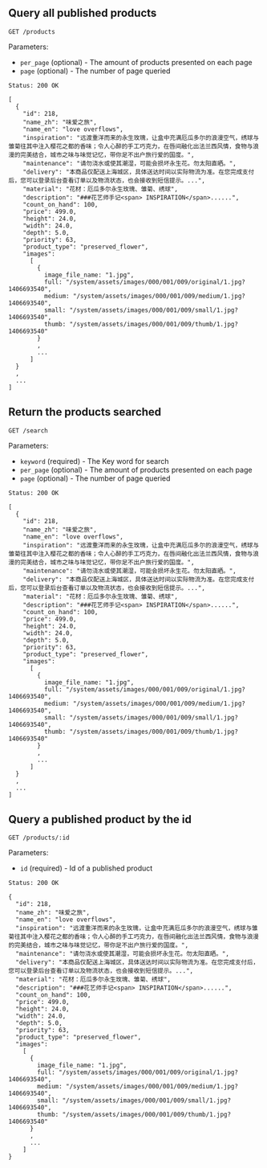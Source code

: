 ## Query all published products

```
GET /products
```
Parameters:

+ `per_page` (optional)                   - The amount of products presented on each page
+ `page` (optional)                       - The number of page queried

```
Status: 200 OK

[
  { 
    "id": 218, 
    "name_zh": "味爱之旅", 
    "name_en": "love overflows", 
    "inspiration": "远渡重洋而来的永生玫瑰，让盒中充满厄瓜多尔的浪漫空气，绣球与雏菊往其中注入樱花之都的香味；令人心醉的手工巧克力，在唇间融化出法兰西风情，食物与浪漫的完美结合，城市之味与味觉记忆，带你足不出户旅行爱的国度。",
    "maintenance": "请勿浇水或使其潮湿，可能会损坏永生花。勿太阳直晒。",
    "delivery": "本商品仅配送上海城区，具体送达时间以实际物流为准。在您完成支付后，您可以登录后台查看订单以及物流状态，也会接收到短信提示。...",
    "material": "花材：厄瓜多尔永生玫瑰、雏菊、绣球",
    "description": "###花艺师手记<span> INSPIRATION</span>......", 
    "count_on_hand": 100, 
    "price": 499.0, 
    "height": 24.0, 
    "width": 24.0, 
    "depth": 5.0, 
    "priority": 63,
    "product_type": "preserved_flower", 
    "images": 
      [
        {
          image_file_name: "1.jpg",
          full: "/system/assets/images/000/001/009/original/1.jpg?1406693540",
          medium: "/system/assets/images/000/001/009/medium/1.jpg?1406693540",
          small: "/system/assets/images/000/001/009/small/1.jpg?1406693540",
          thumb: "/system/assets/images/000/001/009/thumb/1.jpg?1406693540"
        }
        ,
        ...
      ]
  }
  ,
  ...
]
```

## Return the products searched
```
GET /search
```
Parameters:

+ `keyword` (required)                   - The Key word for search
+ `per_page` (optional)                   - The amount of products presented on each page
+ `page` (optional)                       - The number of page queried

```
Status: 200 OK

[
  { 
    "id": 218, 
    "name_zh": "味爱之旅", 
    "name_en": "love overflows", 
    "inspiration": "远渡重洋而来的永生玫瑰，让盒中充满厄瓜多尔的浪漫空气，绣球与雏菊往其中注入樱花之都的香味；令人心醉的手工巧克力，在唇间融化出法兰西风情，食物与浪漫的完美结合，城市之味与味觉记忆，带你足不出户旅行爱的国度。",
    "maintenance": "请勿浇水或使其潮湿，可能会损坏永生花。勿太阳直晒。",
    "delivery": "本商品仅配送上海城区，具体送达时间以实际物流为准。在您完成支付后，您可以登录后台查看订单以及物流状态，也会接收到短信提示。...",
    "material": "花材：厄瓜多尔永生玫瑰、雏菊、绣球",
    "description": "###花艺师手记<span> INSPIRATION</span>......", 
    "count_on_hand": 100, 
    "price": 499.0, 
    "height": 24.0, 
    "width": 24.0, 
    "depth": 5.0, 
    "priority": 63,
    "product_type": "preserved_flower", 
    "images": 
      [
        {
          image_file_name: "1.jpg",
          full: "/system/assets/images/000/001/009/original/1.jpg?1406693540",
          medium: "/system/assets/images/000/001/009/medium/1.jpg?1406693540",
          small: "/system/assets/images/000/001/009/small/1.jpg?1406693540",
          thumb: "/system/assets/images/000/001/009/thumb/1.jpg?1406693540"
        }
        ,
        ...
      ]
  }
  ,
  ...
]
```

## Query a published product by the id

```
GET /products/:id
```

Parameters:

+ `id` (required)                   - Id of a published product

```
Status: 200 OK

{ 
  "id": 218, 
  "name_zh": "味爱之旅", 
  "name_en": "love overflows", 
  "inspiration": "远渡重洋而来的永生玫瑰，让盒中充满厄瓜多尔的浪漫空气，绣球与雏菊往其中注入樱花之都的香味；令人心醉的手工巧克力，在唇间融化出法兰西风情，食物与浪漫的完美结合，城市之味与味觉记忆，带你足不出户旅行爱的国度。",
  "maintenance": "请勿浇水或使其潮湿，可能会损坏永生花。勿太阳直晒。",
  "delivery": "本商品仅配送上海城区，具体送达时间以实际物流为准。在您完成支付后，您可以登录后台查看订单以及物流状态，也会接收到短信提示。...",
  "material": "花材：厄瓜多尔永生玫瑰、雏菊、绣球",
  "description": "###花艺师手记<span> INSPIRATION</span>......", 
  "count_on_hand": 100, 
  "price": 499.0, 
  "height": 24.0, 
  "width": 24.0, 
  "depth": 5.0, 
  "priority": 63,
  "product_type": "preserved_flower", 
  "images": 
    [
      {
        image_file_name: "1.jpg",
        full: "/system/assets/images/000/001/009/original/1.jpg?1406693540",
        medium: "/system/assets/images/000/001/009/medium/1.jpg?1406693540",
        small: "/system/assets/images/000/001/009/small/1.jpg?1406693540",
        thumb: "/system/assets/images/000/001/009/thumb/1.jpg?1406693540"
      }
      ,
      ...
    ]
}
```
